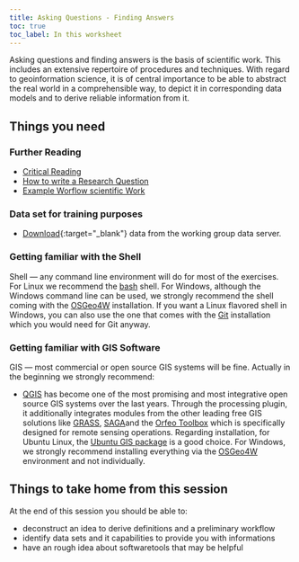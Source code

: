 ```yaml
---
title: Asking Questions - Finding Answers
toc: true
toc_label: In this worksheet
---
```



Asking questions and finding answers is the basis of scientific work. This includes an extensive repertoire of procedures and techniques.  With regard to geoinformation science, it is of central importance to be able to abstract the real world in a comprehensible way, to depict it in corresponding data models and to derive reliable information from it.

<!--more-->


## Things you need 

### Further Reading 

* [Critical Reading](https://writingcenter.gmu.edu/guides/critical-reading)
* [How to write a Research Question](https://writingcenter.gmu.edu/guides/how-to-write-a-research-question)
* [Example Worflow scientific Work](https://libraries.indiana.edu/sites/default/files/Develop_a_Research_Question.pdf)

### Data set for training purposes

* [Download](http://gofile.me/3Z8AJ/c6m5CfvWZ){:target="_blank"} data from the working group data server.

### Getting familiar with the Shell

Shell — any command line environment will do for most of the exercises. For Linux we recommend the [bash](http://en.wikipedia.org/wiki/Bash_%28Unix_shell%29) shell. For Windows, although the Windows command line can be used, we strongly recommend the shell coming with the [OSGeo4W](http://trac.osgeo.org/osgeo4w) installation. If you want a Linux flavored shell in Windows, you can also use the one that comes with the [Git](http://git-scm.com/downloads) installation which you would need for Git anyway.

### Getting familiar with GIS Software
GIS — most commercial or open source GIS systems will be fine. Actually in the beginning we strongly recommend:

* [QGIS](HTTP://www.qgis.org/de/docs/user_manual/index.html#qgis-manual-index-reference) has become one of the most promising and most integrative open source GIS systems over the last years. Through the processing plugin, it additionally integrates modules from the other leading free GIS solutions like [GRASS](http://grass.osgeo.org/documentation/), [SAGA](http://www.saga-gis.org/en/about/references.html)and the [Orfeo Toolbox](http://orfeo-toolbox.org/otb/) which is specifically designed for remote sensing operations. Regarding installation, for Ubuntu Linux, the [Ubuntu GIS package](https://wiki.ubuntu.com/UbuntuGIS) is a good choice. For Windows, we strongly recommend installing everything via the [OSGeo4W](http://trac.osgeo.org/osgeo4w/) environment and not individually.


## Things to take home from this session
At the end of this session you should be able to:

* deconstruct an idea to derive definitions and a preliminary workflow
* identify data sets and it capabilities to provide you with informations
* have an rough idea about softwaretools that may be helpful



